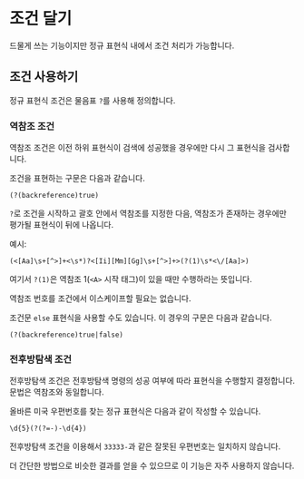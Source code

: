 # 조건 달기

드물게 쓰는 기능이지만 정규 표현식 내에서 조건 처리가 가능합니다.

## 조건 사용하기

정규 표현식 조건은 물음표 `?`를 사용해 정의합니다.

### 역참조 조건

역참조 조건은 이전 하위 표현식이 검색에 성공했을 경우에만 다시 그 표현식을 검사합니다.

조건을 표현하는 구문은 다음과 같습니다.

```
(?(backreference)true)
```

`?`로 조건을 시작하고 괄호 안에서 역참조를 지정한 다음, 역참조가 존재하는 경우에만 평가될 표현식이 뒤에 나옵니다.

예시:

```
(<[Aa]\s+[^>]+<\s*)?<[Ii][Mm][Gg]\s+[^>]+>(?(1)\s*<\/[Aa]>)
```

여기서 `?(1)`은 역참조 1(`<A>` 시작 태그)이 있을 때만 수행하라는 뜻입니다.

역참조 번호를 조건에서 이스케이프할 필요는 없습니다.

조건문 `else` 표현식을 사용할 수도 있습니다. 이 경우의 구문은 다음과 같습니다.

```
(?(backreference)true|false)
```

### 전후방탐색 조건

전후방탐색 조건은 전후방탐색 명령의 성공 여부에 따라 표현식을 수행할지 결정합니다. 문법은 역참조와 동일합니다.

올바른 미국 우편번호를 찾는 정규 표현식은 다음과 같이 작성할 수 있습니다.

```
\d{5}(?(?=-)-\d{4})
```

전후방탐색 조건을 이용해서 `33333-`과 같은 잘못된 우편번호는 일치하지 않습니다.

더 간단한 방법으로 비슷한 결과를 얻을 수 있으므로 이 기능은 자주 사용하지 않습니다.